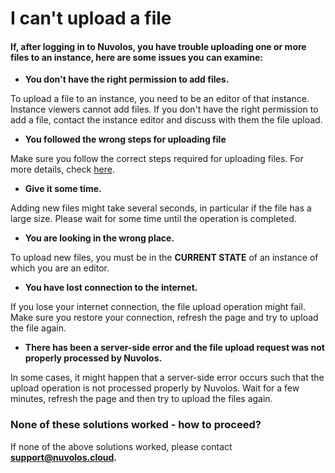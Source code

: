 # I can't upload a file

#### If, after logging in to Nuvolos, you have trouble uploading one or more files to an instance, here are some issues you can examine:

* **You don't have the right permission to add files.**

To upload a file to an instance, you need to be an editor of that instance. Instance viewers cannot add files. If you don't have the right permission to add a file, contact the instance editor and discuss with them the file upload.

* **You followed the wrong steps for uploading file**

Make sure you follow the correct steps required for uploading files. For more details, check [here](../../getting-started/work-with-files/upload-files-and-folders.md).

* **Give it some time.**

Adding new files might take several seconds, in particular if the file has a large size. Please wait for some time until the operation is completed.

* **You are looking in the wrong place.**

To upload new files, you must be in the **CURRENT STATE** of an instance of which you are an editor.

* **You have lost connection to the internet.**

If you lose your internet connection, the file upload operation might fail. Make sure you restore your connection,  refresh the page and try to upload the file again.

* **There has been a server-side error and the file upload request was not properly processed by Nuvolos.**

In some cases, it might happen that a server-side error occurs such that the upload operation is not processed properly by Nuvolos. Wait for a few minutes, refresh the page and then try to upload the files again.  


### None of these solutions worked - how to proceed?

If none of the above solutions worked, please contact [**support@nuvolos.cloud**](mailto:support@nuvolos.cloud)**.**

